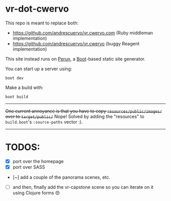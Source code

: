 # vr-dot-cwervo

This repo is meant to replace both:

- https://github.com/andrescuervo/vr.cwervo.com (Ruby middleman implementation)
- https://github.com/andrescuervo/vr.cwervo (buggy Reagent implementation)

This site instead runs on [Perun](https://github.com/hashobject/perun),
a  [Boot](https://github.com/boot-clj/boot)-based static site generator.

You can start up a server using:

```
boot dev
```

Make a build with:

```
boot build
```

----

~~One current annoyance is that you have to copy `resources/public/images/` over
to `target/public/`~~ Nope! Solved by adding the "resources" to `build.boot`'s
`:source-paths` vector :).

---

# TODOS:

- [x] port over the homepage
- [x] port over SASS
- [~] add a couple of the panorama scenes, etc.
- [ ] and then, finally add the vr-capstone scene so you can iterate on it using Clojure forms 😍
